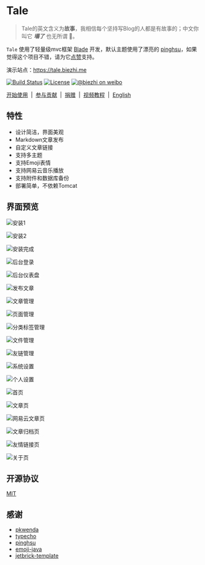 # Tale

> Tale的英文含义为**故事**，我相信每个坚持写Blog的人都是有故事的；中文你叫它 ***塌了*** 也无所谓 🤣。


`Tale` 使用了轻量级mvc框架 [Blade](https://github.com/biezhi/blade) 开发，默认主题使用了漂亮的 [pinghsu](https://github.com/chakhsu/pinghsu)，如果觉得这个项目不错，请为它[点赞](https://github.com/otale/tale/stargazers)支持。


演示站点：https://tale.biezhi.me

[![Build Status](https://img.shields.io/travis/otale/tale.svg?style=flat-square)](https://travis-ci.org/otale/tale)
[![License](https://img.shields.io/badge/license-MIT-4EB1BA.svg?style=flat-square)](https://github.com/otale/tale/blob/master/LICENSE)
[![@biezhi on weibo](https://img.shields.io/badge/weibo-%40biezhi-red.svg?style=flat-square)](http://weibo.com/u/5238733773)

[开始使用](https://github.com/otale/tale/wiki)&nbsp; | &nbsp;[参与贡献](https://github.com/otale/tale/issues/new)&nbsp; | &nbsp;[捐赠](donate.md)&nbsp; | &nbsp;[视频教程](donate.md)&nbsp; | &nbsp;[English](README_EN.md)

## 特性

+ 设计简洁，界面美观
+ Markdown文章发布
+ 自定义文章链接
+ 支持多主题
+ 支持Emoji表情
+ 支持网易云音乐播放
+ 支持附件和数据库备份
+ 部署简单，不依赖Tomcat

## 界面预览

![安装1](https://ooo.0o0.ooo/2017/02/26/58b2c3387b7db.png)

![安装2](https://ooo.0o0.ooo/2017/02/26/58b2c33878a63.png)

![安装完成](https://ooo.0o0.ooo/2017/02/26/58b2c3387fced.png)

![后台登录](https://ooo.0o0.ooo/2017/02/25/58b13a82d91e7.png)

![后台仪表盘](https://ooo.0o0.ooo/2017/02/25/58b13a8416e6d.png)

![发布文章](https://ooo.0o0.ooo/2017/02/25/58b13a83bc9f4.png)

![文章管理](https://ooo.0o0.ooo/2017/02/25/58b13a857b10e.png)

![页面管理](https://ooo.0o0.ooo/2017/02/25/58b13a824bc28.png)

![分类标签管理](https://ooo.0o0.ooo/2017/02/25/58b13a829c241.png)

![文件管理](https://ooo.0o0.ooo/2017/02/25/58b13a851741d.png)

![友链管理](https://ooo.0o0.ooo/2017/02/25/58b13ab1756ab.png)

![系统设置](https://ooo.0o0.ooo/2017/02/25/58b13ab231b4d.png)

![个人设置](https://ooo.0o0.ooo/2017/02/25/58b13ab1bba53.png)

![首页](https://ooo.0o0.ooo/2017/02/25/58b13ac013c10.png)

![文章页](https://ooo.0o0.ooo/2017/02/25/58b13ab5d4035.png)

![网易云文章页](https://ooo.0o0.ooo/2017/02/25/58b13ab57cb82.png)

![文章归档页](https://ooo.0o0.ooo/2017/02/25/58b13ab1a1ef6.png)

![友情链接页](https://ooo.0o0.ooo/2017/02/25/58b13ab27ebe7.png)

![关于页](https://ooo.0o0.ooo/2017/02/25/58b13ab170f02.png)

## 开源协议

[MIT](LICENSE)

## 感谢

+ [pkwenda](https://github.com/pkwenda)
+ [typecho](https://github.com/typecho/typecho)
+ [pinghsu](https://github.com/chakhsu/pinghsu)
+ [emoji-java](https://github.com/vdurmont/emoji-java)
+ [jetbrick-template](https://github.com/subchen/jetbrick-template-2x)
